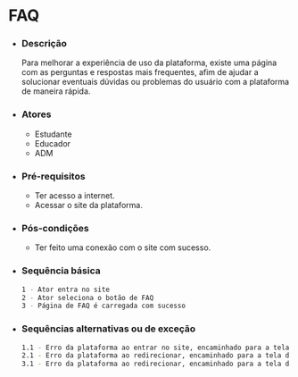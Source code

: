 # FAQ

- ### Descrição 
     Para melhorar a experiência de uso da plataforma, existe uma página com as perguntas e respostas mais frequentes, afim de ajudar a solucionar eventuais dúvidas ou problemas do usuário com a plataforma de maneira rápida.

- ### Atores 
    - Estudante
    - Educador
    - ADM

- ### Pré-requisitos 
    - Ter acesso a internet.
    - Acessar o site da plataforma.

- ### Pós-condições
    - Ter feito uma conexão com o site com sucesso.
    
- ### Sequência básica
    ```sh
    1 - Ator entra no site
    2 - Ator seleciona o botão de FAQ
    3 - Página de FAQ é carregada com sucesso
    ```
    
- ### Sequências alternativas ou de exceção

    ```sh
    1.1 - Erro da plataforma ao entrar no site, encaminhado para a tela de espera/contato suporte
    2.1 - Erro da plataforma ao redirecionar, encaminhado para a tela de espera/contato suporte
    3.1 - Erro da plataforma ao redirecionar, encaminhado para a tela de erro 5XX.
    ```
